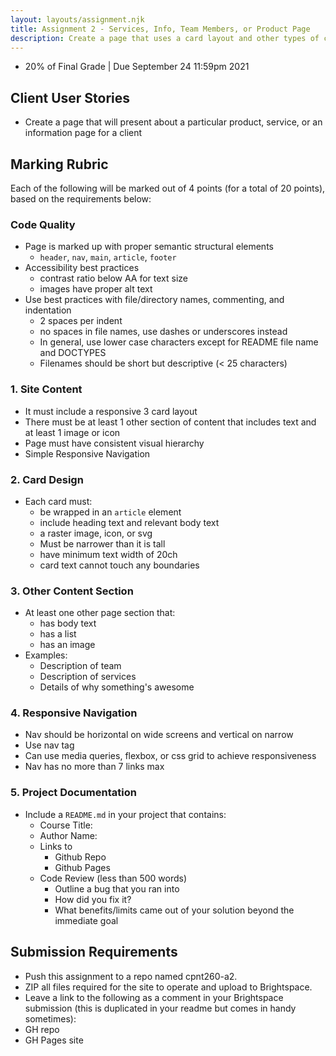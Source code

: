 ```yaml
---
layout: layouts/assignment.njk
title: Assignment 2 - Services, Info, Team Members, or Product Page
description: Create a page that uses a card layout and other types of content to inform users about a primary topic. Services and product focused pages are great topics for this assignment.
---
```


- 20% of Final Grade | Due September 24 11:59pm 2021

## Client User Stories

- Create a page that will present about a particular product, service, or an information page for a client

## Marking Rubric

Each of the following will be marked out of 4 points (for a total of 20 points), based on the requirements below:

### Code Quality

- Page is marked up with proper semantic structural elements
  - `header`, `nav`, `main`, `article`, `footer`
- Accessibility best practices
  - contrast ratio below AA for text size
  - images have proper alt text
- Use best practices with file/directory names, commenting, and indentation
  - 2 spaces per indent
  - no spaces in file names, use dashes or underscores instead
  - In general, use lower case characters except for README file name and DOCTYPES
  - Filenames should be short but descriptive (< 25 characters)

### 1. Site Content

- It must include a responsive 3 card layout
- There must be at least 1 other section of content that includes text and at least 1 image or icon
- Page must have consistent visual hierarchy
- Simple Responsive Navigation

### 2. Card Design

- Each card must:
  - be wrapped in an `article` element
  - include heading text and relevant body text
  - a raster image, icon, or svg
  - Must be narrower than it is tall
  - have minimum text width of 20ch
  - card text cannot touch any boundaries

### 3. Other Content Section

- At least one other page section that:
  - has body text
  - has a list
  - has an image
- Examples:
  - Description of team
  - Description of services
  - Details of why something's awesome

### 4. Responsive Navigation

- Nav should be horizontal on wide screens and vertical on narrow
- Use nav tag
- Can use media queries, flexbox, or css grid to achieve responsiveness
- Nav has no more than 7 links max

### 5. Project Documentation

- Include a `README.md` in your project that contains:
  - Course Title:
  - Author Name:
  - Links to
    - Github Repo
    - Github Pages
  - Code Review (less than 500 words)
    - Outline a bug that you ran into
    - How did you fix it?
    - What benefits/limits came out of your solution beyond the immediate goal

## Submission Requirements

- Push this assignment to a repo named cpnt260-a2.
- ZIP all files required for the site to operate and upload to Brightspace.
- Leave a link to the following as a comment in your Brightspace submission (this is duplicated in your readme but comes in handy sometimes):
- GH repo
- GH Pages site
